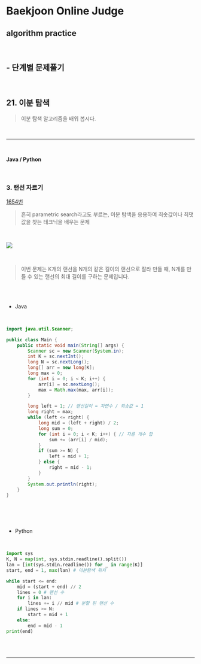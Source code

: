 # Baekjoon Online Judge

## algorithm practice
<br>

## - 단계별 문제풀기
<br>

## 21. 이분 탐색

> 이분 탐색 알고리즘을 배워 봅시다.

<br>

---

<br>

**Java / Python**

<br>

### 3. 랜선 자르기
[1654번](https://www.acmicpc.net/problem/1654) 
> 흔히 parametric search라고도 부르는, 이분 탐색을 응용하여 최솟값이나 최댓값을 찾는 테크닉을 배우는 문제

<br>

![](https://images.velog.io/images/jini_eun/post/e48b3474-cd71-481a-bc56-bb9e09494fa7/image.png)

<br>

> 이번 문제는 K개의 랜선을 N개의 같은 길이의 랜선으로 잘라 만들 때, N개를 만들 수 있는 랜선의 최대 길이를 구하는 문제입니다.


<br><br>

- Java

<br>

```java
import java.util.Scanner;

public class Main {
	public static void main(String[] args) {
		Scanner sc = new Scanner(System.in);
		int K = sc.nextInt();
		long N = sc.nextLong();
		long[] arr = new long[K];
		long max = 0;
		for (int i = 0; i < K; i++) {
			arr[i] = sc.nextLong();
			max = Math.max(max, arr[i]);
		}

		long left = 1; // 랜선길이 = 자연수 / 최솟값 = 1
		long right = max;
		while (left <= right) {
			long mid = (left + right) / 2;
			long sum = 0;
			for (int i = 0; i < K; i++) { // 자른 개수 합
				sum += (arr[i] / mid);
			}
			if (sum >= N) { 
				left = mid + 1;
			} else {
				right = mid - 1;
			}
		}
		System.out.println(right);
	}
}
```


<br><br><br>

- Python 

<br>

```python
import sys
K, N = map(int, sys.stdin.readline().split())
lan = [int(sys.stdin.readline()) for _ in range(K)]
start, end = 1, max(lan) # 이분탐색 위치

while start <= end: 
    mid = (start + end) // 2 
    lines = 0 # 랜선 수
    for i in lan:
        lines += i // mid # 분할 된 랜선 수        
    if lines >= N:
        start = mid + 1
    else:
        end = mid - 1
print(end)
```

<br><br>

---

<br>

